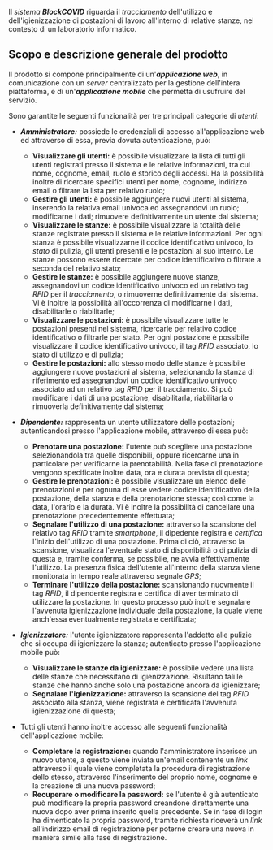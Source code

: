 Il *sistema* ***BlockCOVID*** riguarda il *tracciamento* dell'utilizzo e dell'igienizzazione di postazioni di lavoro all'interno di relative stanze, nel contesto di un laboratorio informatico.

## Scopo e descrizione generale del prodotto

Il prodotto si compone principalmente di un'***applicazione web***, in comunicazione con un *server* centralizzato per la gestione dell'intera piattaforma, e di un'***applicazione mobile*** che permetta di usufruire del servizio.

Sono garantite le seguenti funzionalità per tre principali categorie di *utenti*:

+ ***Amministratore:*** possiede le credenziali di accesso all'applicazione web ed attraverso di essa, previa dovuta autenticazione, può:
    + **Visualizzare gli utenti:** è possibile visualizzare la lista di tutti gli utenti registrati presso il sistema e le relative informazioni, tra cui nome, cognome, email, ruolo e storico degli accessi. Ha la possibilità inoltre di ricercare specifici utenti per nome, cognome, indirizzo email o filtrare la lista per relativo ruolo;
    + **Gestire gli utenti:** è possibile aggiungere nuovi utenti al sistema, inserendo la relativa email univoca ed assegnandovi un ruolo; modificarne i dati; rimuovere definitivamente un utente dal sistema; 
    + **Visualizzare le stanze:** è possibile visualizzare la totalità delle stanze registrate presso il sistema e le relative informazioni. Per ogni stanza è possibile visualizzarne il codice identificativo univoco, lo *stato* di pulizia, gli utenti presenti e le postazioni al suo interno. Le stanze possono essere ricercate per codice identificativo o filtrate a seconda del relativo stato;
    + **Gestire le stanze:** è possibile aggiungere nuove stanze, assegnandovi un codice identificativo univoco ed un relativo tag *RFID* per il *tracciamento*, o rimuoverne definitivamente dal sistema. Vi è inoltre la possibilità all'occorrenza di modificarne i dati, disabilitarle o riabilitarle;
    + **Visualizzare le postazioni:** è possibile visualizzare tutte le postazioni presenti nel sistema, ricercarle per relativo codice identificativo o filtrarle per stato. Per ogni postazione è possibile visualizzare il codice identificativo univoco, il tag *RFID* associato, lo stato di utilizzo e di pulizia;
    + **Gestire le postazioni:** allo stesso modo delle stanze è possibile aggiungere nuove postazioni al sistema, selezionando la stanza di riferimento ed assegnandovi un codice identificativo univoco associato ad un relativo tag *RFID* per il tracciamento. Si può modificare i dati di una postazione, disabilitarla, riabilitarla o rimuoverla definitivamente dal sistema;
  
+ ***Dipendente:*** rappresenta un utente utilizzatore delle postazioni; autenticandosi presso l'applicazione mobile, attraverso di essa può:
    + **Prenotare una postazione:** l'utente può scegliere una postazione selezionandola tra quelle disponibili, oppure ricercarne una in particolare per verificarne la prenotabilità. Nella fase di prenotazione vengono specificate inoltre data, ora e durata prevista di questa;
    + **Gestire le prenotazioni:** è possibile visualizzare un elenco delle prenotazioni e per ognuna di esse vedere codice identificativo della postazione, della stanza e della prenotazione stessa; così come la data, l'orario e la durata. Vi è inoltre la possibilità di cancellare una prenotazione precedentemente effettuata;
    + **Segnalare l'utilizzo di una postazione:** attraverso la scansione del relativo tag *RFID* tramite *smartphone*, il dipedente registra e *certifica* l'inizio dell'utilizzo di una postazione. Prima di ciò, attraverso la scansione, visualizza l'eventuale stato di disponibilità o di pulizia di questa e, tramite conferma, se possibile, ne avvia effettivamente l'utilizzo. La presenza fisica dell'utente all'interno della stanza viene monitorata in tempo reale attraverso segnale *GPS*; 
    + **Terminare l'utilizzo della postazione:** scansionando nuovmente il tag *RFID*, il dipendente registra e certifica di aver terminato di utilizzare la postazione. In questo processo può inoltre segnalare l'avvenuta igienizzazione individuale della postazione, la quale viene anch'essa eventualmente registrata e certificata;
  
+ ***Igienizzatore:*** l'utente igienizzatore rappresenta l'addetto alle pulizie che si occupa di igienizzare la stanza; autenticato presso l'applicazione mobile può:
    + **Visualizzare le stanze da igienizzare:** è possibile vedere una lista delle stanze che necessitano di igienizzazione. Risultano tali le stanze che hanno anche solo una postazione ancora da igienizzare;
    + **Segnalare l'igienizzazione:** attraverso la scansione del tag *RFID* associato alla stanza, viene registrata e certificata l'avvenuta igienizzazione di questa;

+ Tutti gli utenti hanno inoltre accesso alle seguenti funzionalità dell'applicazione mobile: 

    + **Completare la registrazione:** quando l'amministratore inserisce un nuovo utente, a questo viene inviata un'email contenente un *link* attraverso il quale viene completata la procedura di registrazione dello stesso, attraverso l'inserimento del proprio nome, cognome e la creazione di una nuova password;
    + **Recuperare o modificare la password:** se l'utente è già autenticato può modificare la propria password creandone direttamente una nuova dopo aver prima inserito quella precedente. Se in fase di login ha dimenticato la propria password, tramite richiesta riceverà un *link* all'indirizzo email di registrazione per poterne creare una nuova in maniera simile alla fase di registrazione.








